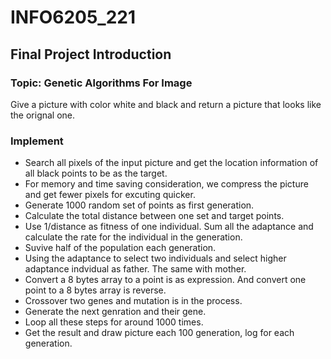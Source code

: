 # INFO6205_221
## Final Project Introduction
### Topic: Genetic Algorithms For Image
  Give a picture with color white and black and return a picture that looks like the orignal one.
### Implement
*  Search all pixels of the input picture and get the location information of all black points to be as the target.  
*  For memory and time saving consideration, we compress the picture and get fewer pixels for excuting quicker.  
*  Generate 1000 random set of points as first generation.  
*  Calculate the total distance between one set and target points.  
*  Use 1/distance as fitness of one individual. Sum all the adaptance and calculate the rate for the individual in the generation.  
*  Suvive half of the population each generation.  
*  Using the adaptance to select two individuals and select higher adaptance indvidual as father. The same with mother.  
*  Convert a 8 bytes array to a point is as expression. And convert one point to a 8 bytes array is reverse.  
*  Crossover two genes and mutation is in the process.  
*  Generate the next genration and their gene.
*  Loop all these steps for around 1000 times.
*  Get the result and draw picture each 100 generation, log for each generation.
